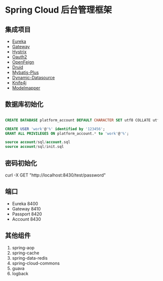 # Spring Cloud 后台管理框架


## 集成项目

- [Eureka](https://github.com/spring-cloud/spring-cloud-netflix)
- [Gateway](https://github.com/spring-cloud/spring-cloud-gateway)
- [Hystrix](https://github.com/spring-cloud/spring-cloud-netflix)
- [Oauth2](https://github.com/spring-cloud/spring-cloud-security)
- [OpenFeign](https://github.com/spring-cloud/spring-cloud-openfeign)
- [Druid](https://github.com/alibaba/druid)
- [Mybatis-Plus](https://github.com/baomidou/mybatis-plus)
- [Dynamic-Datasource](https://github.com/baomidou/dynamic-datasource-spring-boot-starter)
- [Knife4j](https://github.com/xiaoymin/swagger-bootstrap-ui)
- [Modelmapper](https://github.com/modelmapper/modelmapper)


## 数据库初始化

```sql

CREATE DATABASE platform_account DEFAULT CHARACTER SET utf8 COLLATE utf8_general_ci;

CREATE USER 'work'@'%' identified by '123456';
GRANT ALL PRIVILEGES ON platform_account.* to 'work'@'%';

source account/sql/account.sql
source account/sql/init.sql

```

## 密码初始化

curl -X GET "http://localhost:8430/test/password"

## 端口

- Eureka 8400
- Gateway 8410
- Passport 8420
- Account 8430

## 其他组件

1.	spring-aop
2.	spring-cache
3.  spring-data-redis
4.  spring-cloud-commons
5.  guava
6.  logback
